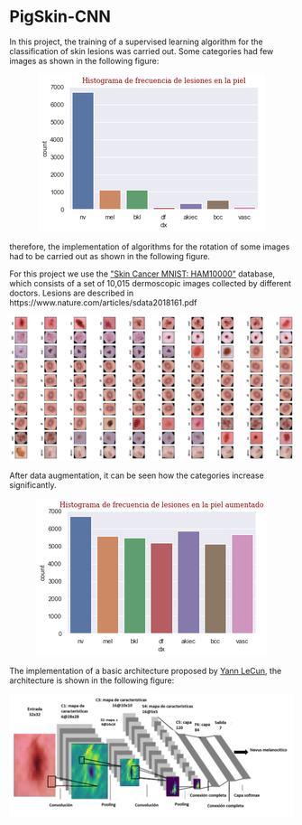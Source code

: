# PigSkin-CNN

In this project, the training of a supervised learning algorithm for the classification of skin lesions was carried out. Some categories had few images as shown in the following figure: 

<p align='center'>
  <img src= 'https://github.com/Luisbaduy97/PigSkin-CNN/blob/master/histo_original.png'>
</p>


therefore, the implementation of algorithms for the rotation of some images had to be carried out as shown in the following figure.

<p>
  For this project we use the <a href = 'https://www.kaggle.com/kmader/skin-cancer-mnist-ham10000'>"Skin Cancer MNIST: HAM10000"</a> database, which consists of a set of 10,015 dermoscopic images collected by different doctors. Lesions are described in https://www.nature.com/articles/sdata2018161.pdf 
</p>


<p align='center'>
  <img src= 'https://github.com/Luisbaduy97/PigSkin-CNN/blob/master/rotaciones.png'>
</p>



After data augmentation, it can be seen how the categories increase significantly.

<p align='center'>
  <img src= 'https://github.com/Luisbaduy97/PigSkin-CNN/blob/master/aumented_histogram.png'>
</p>


<p>
  The implementation of a basic architecture proposed by <a href = 'http://yann.lecun.com/exdb/publis/pdf/lecun-01a.pdf'>Yann LeCun</a>, the architecture is shown in the following figure:
</p>

<p align='center'>
  <img src= 'https://github.com/Luisbaduy97/PigSkin-CNN/blob/master/arquitectura.png'>
</p>

